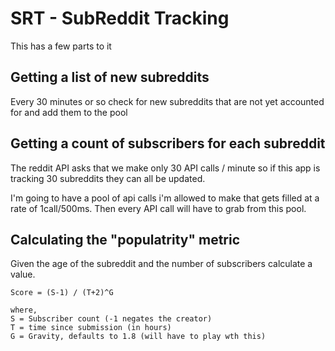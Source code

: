 # SRT - SubReddit Tracking

This has a few parts to it

## Getting a list of new subreddits

Every 30 minutes or so check for new subreddits that are not
yet accounted for and add them to the pool

## Getting a count of subscribers for each subreddit

The reddit API asks that we make only 30 API calls / minute so if this app
is tracking 30 subreddits they can all be updated.

I'm going to have a pool of api calls i'm allowed to make that gets
filled at a rate of 1call/500ms. Then every API call will have to
grab from this pool.

## Calculating the "populatrity" metric

Given the age of the subreddit and the number of subscribers calculate a value.

    Score = (S-1) / (T+2)^G

    where,
    S = Subscriber count (-1 negates the creator)
    T = time since submission (in hours)
    G = Gravity, defaults to 1.8 (will have to play wth this) 
